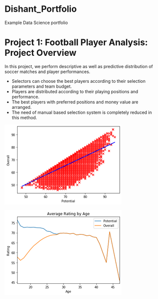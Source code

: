 # Dishant_Portfolio
Example Data Science portfolio

# Project 1: Football Player Analysis: Project Overview
In this project, we perform descriptive as well as predictive distribution of soccer matches and player performances. 

* Selectors can choose the best players according to their selection parameters and team budget. 
* Players are distributed according to their playing positions and performance.
* The best players with preferred positions and money value are arranged. 
* The need of manual based selection system is completely reduced in this method.


![](/images/Pot_Ovr.png)

![](/images/Age_potential.png)
